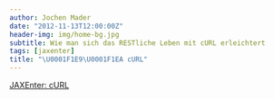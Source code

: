 ```yaml
---
author: Jochen Mader
date: "2012-11-13T12:00:00Z"
header-img: img/home-bg.jpg
subtitle: Wie man sich das RESTliche Leben mit cURL erleichtert
tags: [jaxenter]
title: "\U0001F1E9\U0001F1EA cURL"
---
```

[JAXEnter: cURL](https://jaxenter.de/wie-man-sich-das-restliche-leben-mit-curl-erleichtert-4204)
